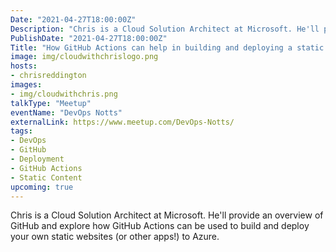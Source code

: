 ```yaml
---
Date: "2021-04-27T18:00:00Z"
Description: "Chris is a Cloud Solution Architect at Microsoft. He'll provide an overview of GitHub and explore how GitHub Actions can be used to build and deploy your own static websites (or other apps!) to Azure."
PublishDate: "2021-04-27T18:00:00Z"
Title: "How GitHub Actions can help in building and deploying a static website and more"
image: img/cloudwithchrislogo.png
hosts:
- chrisreddington
images:
- img/cloudwithchris.png
talkType: "Meetup"
eventName: "DevOps Notts"
externalLink: https://www.meetup.com/DevOps-Notts/
tags:
- DevOps
- GitHub
- Deployment
- GitHub Actions
- Static Content
upcoming: true
---
```

Chris is a Cloud Solution Architect at Microsoft. He'll provide an overview of GitHub and explore how GitHub Actions can be used to build and deploy your own static websites (or other apps!) to Azure.